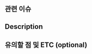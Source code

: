 ## 관련 이슈

<!-- 관련있는 이슈 번호(#000)을 적어주세요. -->

## Description

<!-- 작업 내용을 적어주세요. -->
<!-- 강조할 부분은 볼드체로 작성해 주세요. -->

## 유의할 점 및 ETC (optional)

<!-- 팀원이 유의해야할 변경 사항이나 로직 및 기타 사항이 생겼다면 적어주세요. -->
